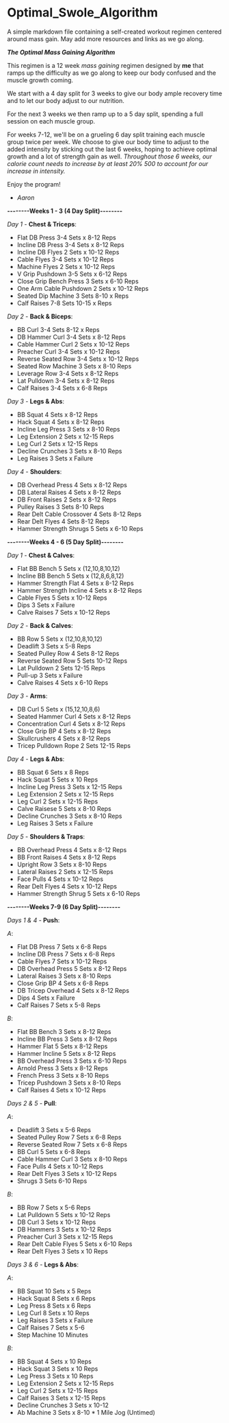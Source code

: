 # Optimal_Swole_Algorithm
A simple markdown file containing a self-created workout regimen centered around mass gain. May add more resources and links as we go along.

***The Optimal Mass Gaining Algorithm***

This regimen is a 12 week *mass gaining* regimen designed by **me** that ramps up the difficulty as we go along to keep our body confused and the muscle growth coming.

We start with a 4 day split for 3 weeks to give our body ample recovery time and to let our body adjust to our nutrition.

For the next 3 weeks we then ramp up to a 5 day split, spending a full session on each muscle group.

For weeks 7-12, we'll be on a grueling 6 day split training each muscle group twice per week. We choose to give our body time to adjust to the added intensity by sticking out the last 6 weeks, hoping to achieve optimal growth and a lot of strength gain as well. 
*Throughout those 6 weeks, our calorie count needs to increase by at least 20% 500 to account for our increase in intensity.*

Enjoy the program!

- *Aaron*

**--------Weeks 1 - 3 (4 Day Split)--------**

*Day 1* - **Chest & Triceps**: 
* Flat DB Press 3-4 Sets x 8-12 Reps
* Incline DB Press 3-4 Sets x 8-12 Reps 
* Incline DB Flyes 2 Sets x 10-12 Reps
* Cable Flyes 3-4 Sets x 10-12 Reps 
* Machine Flyes 2 Sets x 10-12 Reps 
* V Grip Pushdown 3-5 Sets x 6-12 Reps 
* Close Grip Bench Press 3 Sets x 6-10 Reps 
* One Arm Cable Pushdown 2 Sets x 10-12 Reps 
* Seated Dip Machine 3 Sets 8-10 x Reps 
* Calf Raises 7-8 Sets 10-15 x Reps

*Day 2* - **Back & Biceps**: 
* BB Curl 3-4 Sets 8-12 x Reps 
* DB Hammer Curl 3-4 Sets x 8-12 Reps 
* Cable Hammer Curl 2 Sets x 10-12 Reps 
* Preacher Curl 3-4 Sets x 10-12 Reps 
* Reverse Seated Row 3-4 Sets x 10-12 Reps 
* Seated Row Machine 3 Sets x 8-10 Reps 
* Leverage Row 3-4 Sets x 8-12 Reps 
* Lat Pulldown 3-4 Sets x 8-12 Reps 
* Calf Raises 3-4 Sets x 6-8 Reps

*Day 3* - **Legs & Abs**: 
* BB Squat 4 Sets x 8-12 Reps 
* Hack Squat 4 Sets x 8-12 Reps 
* Incline Leg Press 3 Sets x 8-10 Reps 
* Leg Extension 2 Sets x 12-15 Reps 
* Leg Curl 2 Sets x 12-15 Reps 
* Decline Crunches 3 Sets x 8-10 Reps 
* Leg Raises 3 Sets x Failure

*Day 4* - **Shoulders**: 
* DB Overhead Press 4 Sets x 8-12 Reps 
* DB Lateral Raises 4 Sets x 8-12 Reps 
* DB Front Raises 2 Sets x 8-12 Reps 
* Pulley Raises 3 Sets 8-10 Reps 
* Rear Delt Cable Crossover 4 Sets 8-12 Reps 
* Rear Delt Flyes 4 Sets 8-12 Reps 
* Hammer Strength Shrugs 5 Sets x 6-10 Reps

**--------Weeks 4 - 6 (5 Day Split)--------**

*Day 1* - **Chest & Calves**: 
* Flat BB Bench 5 Sets x (12,10,8,10,12) 
* Incline BB Bench 5 Sets x (12,8,6,8,12) 
* Hammer Strength Flat 4 Sets x 8-12 Reps
* Hammer Strength Incline 4 Sets x 8-12 Reps 
* Cable Flyes 5 Sets x 10-12 Reps 
* Dips 3 Sets x Failure 
* Calve Raises 7 Sets x 10-12 Reps

*Day 2* - **Back & Calves**: 
* BB Row 5 Sets x (12,10,8,10,12)
* Deadlift 3 Sets x 5-8 Reps 
* Seated Pulley Row 4 Sets 8-12 Reps 
* Reverse Seated Row 5 Sets 10-12 Reps 
* Lat Pulldown 2 Sets 12-15 Reps 
* Pull-up 3 Sets x Failure 
* Calve Raises 4 Sets x 6-10 Reps

*Day 3* - **Arms**: 
* DB Curl 5 Sets x (15,12,10,8,6) 
* Seated Hammer Curl 4 Sets x 8-12 Reps 
* Concentration Curl 4 Sets x 8-12 Reps 
* Close Grip BP 4 Sets x 8-12 Reps 
* Skullcrushers 4 Sets x 8-12 Reps 
* Tricep Pulldown Rope 2 Sets 12-15 Reps 

*Day 4* - **Legs & Abs**: 
* BB Squat 6 Sets x 8 Reps 
* Hack Squat 5 Sets x 10 Reps 
* Incline Leg Press 3 Sets x 12-15 Reps 
* Leg Extension 2 Sets x 12-15 Reps 
* Leg Curl 2 Sets x 12-15 Reps 
* Calve Raisese 5 Sets x 8-10 Reps 
* Decline Crunches 3 Sets x 8-10 Reps 
* Leg Raises 3 Sets x Failure

*Day 5* - **Shoulders & Traps**: 
* BB Overhead Press 4 Sets x 8-12 Reps 
* BB Front Raises 4 Sets x 8-12 Reps
* Upright Row 3 Sets x 8-10 Reps 
* Lateral Raises 2 Sets x 12-15 Reps 
* Face Pulls 4 Sets x 10-12 Reps 
* Rear Delt Flyes 4 Sets x 10-12 Reps 
* Hammer Strength Shrug 5 Sets x 6-10 Reps

**--------Weeks 7-9 (6 Day Split)--------**

*Days 1 & 4* - **Push**: 
 
 *A*: 
  * Flat DB Press 7 Sets x 6-8 Reps
  * Incline DB Press 7 Sets x 6-8 Reps 
  * Cable Flyes 7 Sets x 10-12 Reps 
  * DB Overhead Press 5 Sets x 8-12 Reps 
  * Lateral Raises 3 Sets x 8-10 Reps 
  * Close Grip BP 4 Sets x 6-8 Reps 
  * DB Tricep Overhead 4 Sets x 8-12 Reps 
  * Dips 4 Sets x Failure 
  * Calf Raises 7 Sets x 5-8 Reps 
 
 *B*: 
 * Flat BB Bench 3 Sets x 8-12 Reps 
 * Incline BB Press 3 Sets x 8-12 Reps
 * Hammer Flat 5 Sets x 8-12 Reps 
 * Hammer Incline 5 Sets x 8-12 Reps
 * BB Overhead Press 3 Sets x 6-10 Reps
 * Arnold Press 3 Sets x 8-12 Reps 
 * French Press 3 Sets x 8-10 Reps 
 * Tricep Pushdown 3 Sets x 8-10 Reps 
 * Calf Raises 4 Sets x 10-12 Reps

*Days 2 & 5* - **Pull**:
 
 *A*: 
 * Deadlift 3 Sets x 5-6 Reps
 * Seated Pulley Row 7 Sets x 6-8 Reps
 * Reverse Seated Row 7 Sets x 6-8 Reps 
 * BB Curl 5 Sets x 6-8 Reps 
 * Cable Hammer Curl 3 Sets x 8-10 Reps 
 * Face Pulls 4 Sets x 10-12 Reps 
 * Rear Delt Flyes 3 Sets x 10-12 Reps
 * Shrugs 3 Sets 6-10 Reps 
 
 *B*: 
 * BB Row 7 Sets x 5-6 Reps
 * Lat Pulldown 5 Sets x 10-12 Reps 
 * DB Curl 3 Sets x 10-12 Reps
 * DB Hammers 3 Sets x 10-12 Reps
 * Preacher Curl 3 Sets x 12-15 Reps
 * Rear Delt Cable Flyes 5 Sets x 6-10 Reps 
 * Rear Delt Flyes 3 Sets x 10 Reps

*Days 3 & 6* - **Legs & Abs**: 
 
 *A*: 
 * BB Squat 10 Sets x 5 Reps 
 * Hack Squat 8 Sets x 6 Reps
 * Leg Press 8 Sets x 6 Reps 
 * Leg Curl 8 Sets x 10 Reps
 * Leg Raises 3 Sets x Failure 
 * Calf Raises 7 Sets x 5-6
 * Step Machine 10 Minutes 
 
 *B*: 
 * BB Squat 4 Sets x 10 Reps
 * Hack Squat 3 Sets x 10 Reps 
 * Leg Press 3 Sets x 10 Reps
 * Leg Extension 2 Sets x 12-15 Reps 
 * Leg Curl 2 Sets x 12-15 Reps
 * Calf Raises 3 Sets x 12-15 Reps
 * Decline Crunches 3 Sets x 10-12 
 * Ab Machine 3 Sets x 8-10 * 1 Mile Jog (Untimed)
